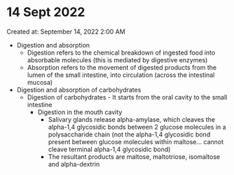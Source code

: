 # 14 Sept 2022

Created at: September 14, 2022 2:00 AM

- Digestion and absorption
    - Digestion refers to the chemical breakdown of ingested food into absorbable molecules (this is mediated by digestive enzymes)
    - Absorption refers to the movement of digested products from the lumen of the small intestine, into circulation (across the intestinal mucosa)
- Digestion and absorption of carbohydrates
    - Digestion of carbohydrates - It starts from the oral cavity to the small intestine
        - Digestion in the mouth cavity
            - Salivary glands release alpha-amylase, which cleaves the alpha-1,4 glycosidic bonds between 2 glucose molecules in a polysaccharide chain (not the alpha-1,4 glycosidic bond present between glucose molecules within maltose… cannot cleave terminal alpha-1,4 glycosidic bond)
            - The resultant products are maltose, maltotriose, isomaltose and alpha-dextrin